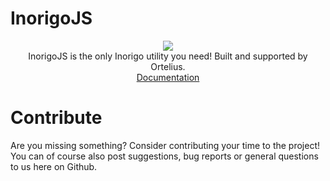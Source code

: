 # InorigoJS

<div align="center">
  <img src="https://www.ortelius.com/wp-content/uploads/2020/05/Ortelius-logo-black.png" />
  <br>
  InorigoJS is the only Inorigo utility you need! Built and supported by Ortelius.
  <br>
  <a target="_blank" href="https://orteliusab.github.io/inorigojs/docs/dist/index.html">Documentation</a>
</div>

# Contribute
Are you missing something? Consider contributing your time to the project! You can of course also post suggestions, bug reports or general questions to us here on Github.
